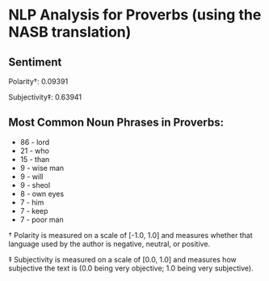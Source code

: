 # NLP Analysis for Proverbs (using the NASB translation)

## Sentiment

Polarity†: 0.09391

Subjectivity‡: 0.63941

## Most Common Noun Phrases in Proverbs:

 * 86	-  lord
 * 21	-  who
 * 15	-  than
 * 9	-  wise man
 * 9	-  will
 * 9	-  sheol
 * 8	-  own eyes
 * 7	-  him
 * 7	-  keep
 * 7	-  poor man


† Polarity is measured on a scale of [-1.0, 1.0] and measures whether that language used by the author is negative, neutral, or positive.

‡ Subjectivity is measured on a scale of [0.0, 1.0] and measures how subjective the text is (0.0 being very objective; 1.0 being very subjective).